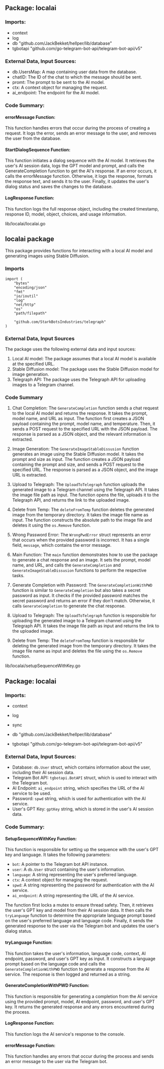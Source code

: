 ## Package: localai

### Imports:
- context
- log
- db "github.com/JackBekket/hellper/lib/database"
- tgbotapi "github.com/go-telegram-bot-api/telegram-bot-api/v5"

### External Data, Input Sources:
- db.UsersMap: A map containing user data from the database.
- chatID: The ID of the chat to which the message should be sent.
- promt: The prompt to be sent to the AI model.
- ctx: A context object for managing the request.
- ai_endpoint: The endpoint for the AI model.

### Code Summary:

#### errorMessage Function:
This function handles errors that occur during the process of creating a request. It logs the error, sends an error message to the user, and removes the user from the database.

#### StartDialogSequence Function:
This function initiates a dialog sequence with the AI model. It retrieves the user's AI session data, logs the GPT model and prompt, and calls the GenerateCompletion function to get the AI's response. If an error occurs, it calls the errorMessage function. Otherwise, it logs the response, formats the response text, and sends it to the user. Finally, it updates the user's dialog status and saves the changes to the database.

#### LogResponse Function:
This function logs the full response object, including the created timestamp, response ID, model, object, choices, and usage information.



lib/localai/localai.go
## localai package

This package provides functions for interacting with a local AI model and generating images using Stable Diffusion.

### Imports

```
import (
	"bytes"
	"encoding/json"
	"fmt"
	"io/ioutil"
	"log"
	"net/http"
	"os"
	"path/filepath"

	"github.com/StarkBotsIndustries/telegraph"
)
```

### External Data, Input Sources

The package uses the following external data and input sources:

1. Local AI model: The package assumes that a local AI model is available at the specified URL.
2. Stable Diffusion model: The package uses the Stable Diffusion model for image generation.
3. Telegraph API: The package uses the Telegraph API for uploading images to a Telegram channel.

### Code Summary

1. Chat Completion: The `GenerateCompletion` function sends a chat request to the local AI model and returns the response. It takes the prompt, model name, and URL as input. The function first creates a JSON payload containing the prompt, model name, and temperature. Then, it sends a POST request to the specified URL with the JSON payload. The response is parsed as a JSON object, and the relevant information is extracted.

2. Image Generation: The `GenerateImageStableDissusion` function generates an image using the Stable Diffusion model. It takes the prompt and size as input. The function creates a JSON payload containing the prompt and size, and sends a POST request to the specified URL. The response is parsed as a JSON object, and the image URL is extracted.

3. Upload to Telegraph: The `UploadToTelegraph` function uploads the generated image to a Telegram channel using the Telegraph API. It takes the image file path as input. The function opens the file, uploads it to the Telegraph API, and returns the link to the uploaded image.

4. Delete from Temp: The `deleteFromTemp` function deletes the generated image from the temporary directory. It takes the image file name as input. The function constructs the absolute path to the image file and deletes it using the `os.Remove` function.

5. Wrong Password Error: The `WrongPwdError` struct represents an error that occurs when the provided password is incorrect. It has a single field, `message`, which contains the error message.

6. Main Function: The `main` function demonstrates how to use the package to generate a chat response and an image. It sets the prompt, model name, and URL, and calls the `GenerateCompletion` and `GenerateImageStableDissusion` functions to perform the respective tasks.

7. Generate Completion with Password: The `GenerateCompletionWithPWD` function is similar to `GenerateCompletion` but also takes a secret password as input. It checks if the provided password matches the secret password and returns an error if they don't match. Otherwise, it calls `GenerateCompletion` to generate the chat response.

8. Upload to Telegraph: The `UploadToTelegraph` function is responsible for uploading the generated image to a Telegram channel using the Telegraph API. It takes the image file path as input and returns the link to the uploaded image.

9. Delete from Temp: The `deleteFromTemp` function is responsible for deleting the generated image from the temporary directory. It takes the image file name as input and deletes the file using the `os.Remove` function.



lib/localai/setupSequenceWithKey.go
## Package: localai

### Imports:
- context
- log
- sync

- db "github.com/JackBekket/hellper/lib/database"
- tgbotapi "github.com/go-telegram-bot-api/telegram-bot-api/v5"

### External Data, Input Sources:
- Database: `db.User` struct, which contains information about the user, including their AI session data.
- Telegram Bot API: `tgbotapi.BotAPI` struct, which is used to interact with the Telegram bot.
- AI Endpoint: `ai_endpoint` string, which specifies the URL of the AI service to be used.
- Password: `spwd` string, which is used for authentication with the AI service.
- User's GPT Key: `gptKey` string, which is stored in the user's AI session data.

### Code Summary:

#### SetupSequenceWithKey Function:

This function is responsible for setting up the sequence with the user's GPT key and language. It takes the following parameters:

- `bot`: A pointer to the Telegram bot API instance.
- `user`: A `db.User` struct containing the user's information.
- `language`: A string representing the user's preferred language.
- `ctx`: A context object for managing the request.
- `spwd`: A string representing the password for authentication with the AI service.
- `ai_endpoint`: A string representing the URL of the AI service.

The function first locks a mutex to ensure thread safety. Then, it retrieves the user's GPT key and model from their AI session data. It then calls the `tryLanguage` function to determine the appropriate language prompt based on the user's preferred language and language code. Finally, it sends the generated response to the user via the Telegram bot and updates the user's dialog status.

#### tryLanguage Function:

This function takes the user's information, language code, context, AI endpoint, password, and user's GPT key as input. It constructs a language prompt based on the language code and calls the `GenerateCompletionWithPWD` function to generate a response from the AI service. The response is then logged and returned as a string.

#### GenerateCompletionWithPWD Function:

This function is responsible for generating a completion from the AI service using the provided prompt, model, AI endpoint, password, and user's GPT key. It returns the generated response and any errors encountered during the process.

#### LogResponse Function:

This function logs the AI service's response to the console.

#### errorMessage Function:

This function handles any errors that occur during the process and sends an error message to the user via the Telegram bot.



